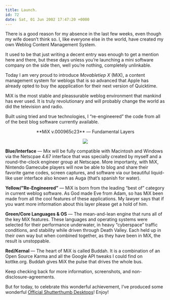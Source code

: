 ```yaml
---
title: Launch.
id: 72
date: Sat, 01 Jun 2002 17:47:20 +0000
---
```


There is a good reason for my absence in the last few weeks, even though my wife doesn’t think so. I, like everyone else in the world, have created my own Weblog Content Management System.

It used to be that just writing a decent entry was enough to get a mention here and there, but these days unless you’re launching a mini software company on the side then, well you’re nothing, completely unlinkable.

Today I am very proud to introduce *Movabletiep X* (MiX), a content management system for weblogs that is so advanced that Apple has already opted to buy the appplication for their next version of Quicktime.

MiX is the most stable and pleassurable weblog environment that mankind has ever used. It is truly revolutionary and will probably change the world as did the television and radio.

Built using tried and true technologies, I “re-engineered” the code from all of the best blog software currently available.



<div align="center" class="">**MiX v.000965c23** — Fundamental Layers

![](https://www.gregstorey.com/airbag/images/appmap.gif)</div>**Blue/Interface** — Mix will be fully compatible with Macintosh and Windows via the Netscpae 4.67 interface that was specially created by myself and a round-the-clock engineer group at Netscape. More importanty, with MiX, Nintendo Gamecube players will now be able to blog and share their favorite game codes, screen captures, and software via our beautiful liquid-like user interface also known as Auga (that’s spanish for water).

**Yellow/”Re-Engineered”** — MiX is born from the leading “best of” category in current weblog software. As God made Eve from Adam, so has MiX been made from all the cool features of these applications. My lawyer says that if you want more information about this layer please get a hold of him.

**Green/Core Languages & OS** — The mean-and-lean engine that runs all of the key MiX features. These languages and operating systems were selected for their performance underwater, in heavy “cyberspace” traffic conditions, and stability while driven through Death Valley. Each held up in their own way but when combined together, as they have been in MiX, the result is unstoppable.

**Red/Kernal** — The heart of MiX is called Buddah. It is a combination of an Open Source Karma and all the Google API tweaks I could find on kottke.org. Buddah gives MiX the pulse that drives the whole bus.

Keep checking back for more information, screenshots, and non-disclosure-agreements.

But for today, to celebrate this wonderful achievement, I’ve produced some wonderful [Official Shutterthumb Desktops](/)! Enjoy!





